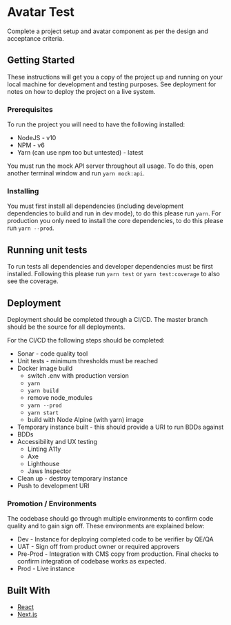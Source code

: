# Avatar Test

Complete a project setup and avatar component as per the design and acceptance criteria.

## Getting Started

These instructions will get you a copy of the project up and running on your local machine for development and testing purposes.
See deployment for notes on how to deploy the project on a live system.

### Prerequisites

To run the project you will need to have the following installed:
- NodeJS - v10
- NPM - v6
- Yarn (can use npm too but untested) - latest

You must run the mock API server throughout all usage.
To do this, open another terminal window and run `yarn mock:api`.

### Installing

You must first install all dependencies (including development dependencies to build and run in dev mode), to do this please run `yarn`.
For production you only need to install the core dependencies, to do this please run `yarn --prod`.

## Running unit tests

To run tests all dependencies and developer dependencies must be first installed.
Following this please run `yarn test` or `yarn test:coverage` to also see the coverage.

## Deployment

Deployment should be completed through a CI/CD.
The master branch should be the source for all deployments.

For the CI/CD the following steps should be completed:
- Sonar - code quality tool
- Unit tests - minimum thresholds must be reached
- Docker image build
  - switch .env with production version
  - `yarn`
  - `yarn build`
  - remove node_modules
  - `yarn --prod`
  - `yarn start`
  - build with Node Alpine (with yarn) image
- Temporary instance built - this should provide a URI to run BDDs against
- BDDs
- Accessibility and UX testing
  - Linting A11y
  - Axe
  - Lighthouse
  - Jaws Inspector
- Clean up - destroy temporary instance
- Push to development URI

### Promotion / Environments

The codebase should go through multiple environments to confirm code quality and to gain sign off.
These environments are explained below:
- Dev - Instance for deploying completed code to be verifier by QE/QA
- UAT - Sign off from product owner or required approvers
- Pre-Prod - Integration with CMS copy from production. Final checks to confirm integration of codebase works as expected.
- Prod - Live instance

## Built With

* [React](https://reactjs.org/)
* [Next.js](https://nextjs.org/)

